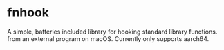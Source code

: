 # fnhook
A simple, batteries included library for hooking standard library functions. from an external program on macOS. Currently only supports aarch64.